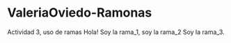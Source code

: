 # ValeriaOviedo-Ramonas
Actividad 3, uso de ramas
Hola!
Soy la rama_1, soy la rama_2
Soy la rama_3.
